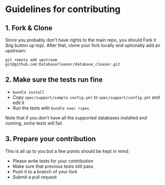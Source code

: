 # Guidelines for contributing

## 1. Fork & Clone

Since you probably don't have rights to the main repo, you should Fork it (big
button up top). After that, clone your fork locally and optionally add an
upstream:

    git remote add upstream git@github.com:DatabaseCleaner/database_cleaner.git

## 2. Make sure the tests run fine

- `bundle install`
- Copy `spec/support/sample.config.yml` to `spec/support/config.yml` and edit it
- Run the tests with `bundle exec rspec`

Note that if you don't have all the supported databases installed and running,
some tests will fail.

## 3. Prepare your contribution

This is all up to you but a few points should be kept in mind:

- Please write tests for your contribution
- Make sure that previous tests still pass
- Push it to a branch of your fork
- Submit a pull request

